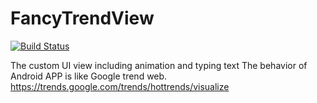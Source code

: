 # FancyTrendView
[![Build Status](https://travis-ci.org/fantasy1022/FancyTrendView.svg?branch=master)](https://travis-ci.org/fantasy1022/FancyTrendView)

The custom UI view including animation and typing text 
The behavior of Android APP is like Google trend web. https://trends.google.com/trends/hottrends/visualize

